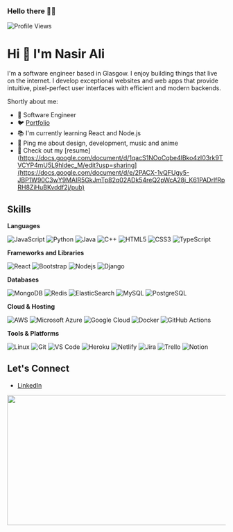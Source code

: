 ### Hello there 👨‍💻
![Profile Views](https://komarev.com/ghpvc/?username=ali-nasir-ali)
# Hi 👋 I'm Nasir Ali

I'm a software engineer based in Glasgow. I enjoy building things that live on the internet. I develop exceptional websites and web apps that provide intuitive, pixel-perfect user interfaces with efficient and modern backends.

Shortly about me:

- 💼 Software Engineer
- 🐦 [Portfolio](https://ali-nasir.netlify.app/)
- 📚 I'm currently learning React and Node.js
- 💬 Ping me about design, development, music and anime
- 📝 Check out my [resume](https://docs.google.com/document/d/1qacS1NOoCqbe4lBko4zI03rk9TVCYP4mU5L9hldec_M/edit?usp=sharing](https://docs.google.com/document/d/e/2PACX-1vQFUgy5-JBP1W90C3wY9MAIR5GkJmTp82q02ADk54reQ2pWcA28j_K61PADrlfRpRH8ZiHuBKvddf2j/pub)

## Skills

**Languages**

![JavaScript](https://img.shields.io/badge/-JavaScript-black?style=flat-square&logo=javascript)
![Python](https://img.shields.io/badge/-Python-black?style=flat-square&logo=Python)
![Java](https://img.shields.io/badge/-java-E34A86?style=flat-square&logo=java)
![C++](https://img.shields.io/badge/-C++-00599C?style=flat-square&logo=c)
![HTML5](https://img.shields.io/badge/-HTML5-E34F26?style=flat-square&logo=html5&logoColor=white)
![CSS3](https://img.shields.io/badge/-CSS3-1572B6?style=flat-square&logo=css3)
![TypeScript](https://img.shields.io/badge/-TypeScript-007ACC?style=flat-square&logo=typescript)

**Frameworks and Libraries**

![React](https://img.shields.io/badge/-React-black?style=flat-square&logo=react)
![Bootstrap](https://img.shields.io/badge/-Bootstrap-563D7C?style=flat-square&logo=bootstrap)
![Nodejs](https://img.shields.io/badge/-Nodejs-black?style=flat-square&logo=Node.js)
![Django](https://img.shields.io/badge/-Django-092E20?style=flat-square&logo=django&logoColor=green)

**Databases**

![MongoDB](https://img.shields.io/badge/-MongoDB-black?style=flat-square&logo=mongodb)
![Redis](https://img.shields.io/badge/-Redis-black?style=flat-square&logo=Redis)
![ElasticSearch](https://img.shields.io/badge/-ElasticSearch-005571?style=flat-square&logo=elasticsearch)
![MySQL](https://img.shields.io/badge/-MySQL-black?style=flat-square&logo=mysql)
![PostgreSQL](https://img.shields.io/badge/-PostgreSQL-336791?style=flat-square&logo=postgresql)

**Cloud & Hosting**

![AWS](https://img.shields.io/badge/Amazon%20AWS-232F3E?style=flat-square&logo=amazon-aws)
![Microsoft Azure](https://img.shields.io/badge/Microsoft%20Azure-232F7E?style=flat-square&logo=microsoft-azure)
![Google Cloud](https://img.shields.io/badge/Google%20Cloud-black?style=flat-square&logo=google-cloud)
![Docker](https://img.shields.io/badge/-Docker-black?style=flat-square&logo=docker)
![GitHub Actions](https://img.shields.io/badge/GitHub%20Actions-2088FF?style=flat-square&logo=github-actions&logoColor=white)

**Tools & Platforms**

![Linux](https://img.shields.io/badge/-Linux-black?style=flat-square&logo=linux)
![Git](https://img.shields.io/badge/-Git-black?style=flat-square&logo=git)
![VS Code](https://img.shields.io/badge/-VS%20Code-007ACC?style=flat-square&logo=visual-studio-code)
![Heroku](https://img.shields.io/badge/-Heroku-430098?style=flat-square&logo=heroku)
![Netlify](https://img.shields.io/badge/-Netlify-00C7B7?style=flat-square&logo=netlify)
![Jira](https://img.shields.io/badge/-Jira-0052CC?style=flat-square&logo=Jira)
![Trello](https://img.shields.io/badge/-Trello-0079BF?style=flat-square&logo=Trello&logoColor=white)
![Notion](https://img.shields.io/badge/-Notion-black?style=flat-square&logo=notion&logoColor=white)

<!-- 
## Projects

Here are some of my top projects:

### [Weather App](https://github.com/ali-nasir-ali/weather-app)

- React weather app using OpenWeather API
- Fetch weather data based on user's location
- Display weather info including temperature, conditions, etc

### [Todo App](https://github.com/ali-nasir-ali/todo-app) 

- React todo list app with local storage for saving tasks
- Add, edit and delete tasks
- Responsive design

### [Chat App](https://github.com/ali-nasir-ali/chat-app)

- Real-time chat app with React and Firebase
- Google authentication for easy sign in 
- Online status indicators
- Group chat capabilities

## Stats

<!-- [![Top Langs](https://github-readme-stats.vercel.app/api/top-langs/?username=ali-nasir-ali)](https://github.com/ali-nasir-ali/github-readme-stats) -->

<!-- <a href="https://github.com/ali-nasir-ali/ali-nasir-ali">
  <img height=200 align="center" src="https://github-readme-stats.vercel.app/api?username=ali-nasir-ali&hide_rank=true&show_icons=true&hide_border=true&theme=dark" />
</a>
<a href="https://github.com/ali-nasir-ali/ali-nasir-ali">
  <img height=200 align="center" src="https://github-readme-stats.vercel.app/api/top-langs?username=ali-nasir-ali&layout=compact&langs_count=8&hide_border=true&theme=dark" />
</a>
<a href="https://github.com/ali-nasir-ali/ali-nasir-ali">
  <img height=200 align="center" src="https://github-readme-streak-stats.herokuapp.com/?user=ali-nasir-ali&hide_border=true&theme=dark" />
</a>
-->



## Let's Connect

- [LinkedIn](https://www.linkedin.com/in/ali-nasir-ali/)


<!--  
- [Twitter](https://twitter.com/alinasirali)
- [Hashnode Blog](https://hashnode.com/@ali-nasir-ali) -->



<div align="center">
  <img src="https://media.giphy.com/media/13HgwGsXF0aiGY/giphy.gif" width="600" height="300"/>
</div>




